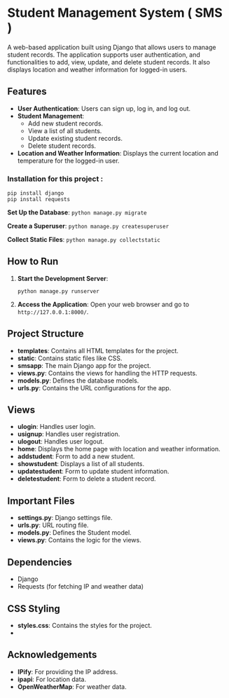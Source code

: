 # Student Management System ( SMS )

A web-based application built using Django that allows users to manage student records. The application supports user authentication, and functionalities to add, view, update, and delete student records. It also displays location and weather information for logged-in users.

## Features

- **User Authentication**: Users can sign up, log in, and log out.
- **Student Management**:
  - Add new student records.
  - View a list of all students.
  - Update existing student records.
  - Delete student records.
- **Location and Weather Information**: Displays the current location and temperature for the logged-in user.

### Installation for this project :
```
pip install django
pip install requests
```

**Set Up the Database**:
    ```
    python manage.py migrate
    ```

**Create a Superuser**:
    ```
    python manage.py createsuperuser
    ```

**Collect Static Files**:
    ```
    python manage.py collectstatic
    ```

## How to Run

1. **Start the Development Server**:
    ```
    python manage.py runserver
    ```

2. **Access the Application**:
    Open your web browser and go to `http://127.0.0.1:8000/`.

## Project Structure

- **templates**: Contains all HTML templates for the project.
- **static**: Contains static files like CSS.
- **smsapp**: The main Django app for the project.
- **views.py**: Contains the views for handling the HTTP requests.
- **models.py**: Defines the database models.
- **urls.py**: Contains the URL configurations for the app.

## Views

- **ulogin**: Handles user login.
- **usignup**: Handles user registration.
- **ulogout**: Handles user logout.
- **home**: Displays the home page with location and weather information.
- **addstudent**: Form to add a new student.
- **showstudent**: Displays a list of all students.
- **updatestudent**: Form to update student information.
- **deletestudent**: Form to delete a student record.

## Important Files

- **settings.py**: Django settings file.
- **urls.py**: URL routing file.
- **models.py**: Defines the Student model.
- **views.py**: Contains the logic for the views.

## Dependencies

- Django
- Requests (for fetching IP and weather data)

## CSS Styling

- **styles.css**: Contains the styles for the project.
- 

## Acknowledgements

- **IPify**: For providing the IP address.
- **ipapi**: For location data.
- **OpenWeatherMap**: For weather data.
